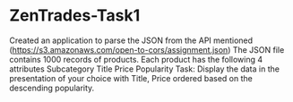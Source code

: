 # ZenTrades-Task1
Created an application to parse the JSON from the API mentioned 
(https://s3.amazonaws.com/open-to-cors/assignment.json)
The JSON file contains 1000 records of products. Each product has the following 4 attributes 
Subcategory
Title
Price
Popularity 
Task:
Display the data in the presentation of your choice with Title, Price ordered based on the descending popularity.


